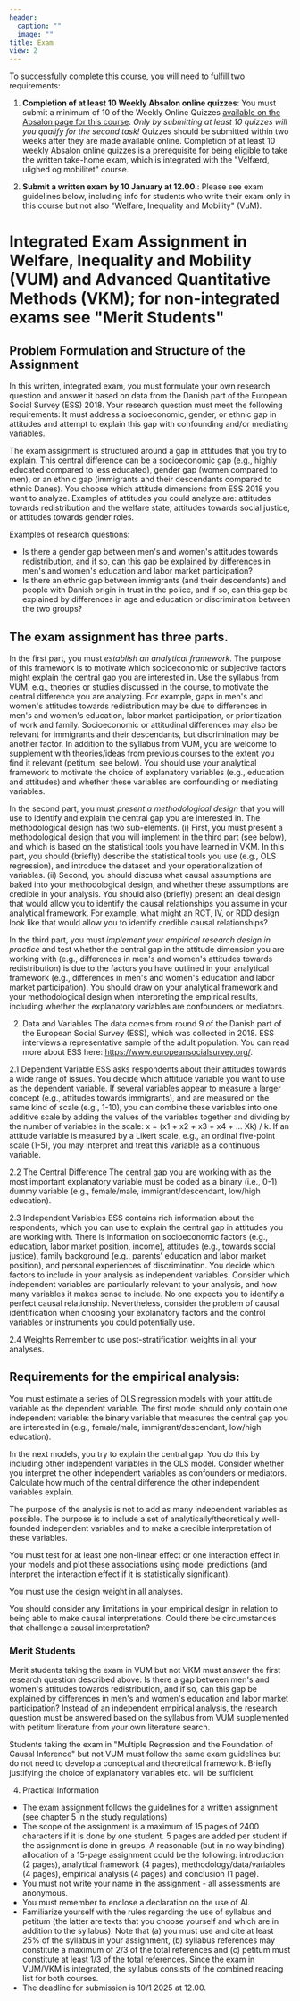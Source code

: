 ```yaml
---
header:
  caption: ""
  image: ""
title: Exam
view: 2
---
```


To successfully complete this course, you will need to fulfill two requirements:

1. **Completion of at least 10 Weekly Absalon online quizzes**: You must submit a minimum of 10 of the Weekly Online Quizzes [available on the Absalon page for this course](https://absalon.ku.dk/courses/70545). *Only by submitting at least 10 quizzes will you qualify for the second task!* Quizzes should be submitted within two weeks after they are made available online. Completion of at least 10 weekly Absalon online quizzes is a prerequisite for being eligible to take the written take-home exam, which is integrated with the "Velfærd, ulighed og mobilitet" course.

2. **Submit a written exam by 10 January at 12.00.**: Please see exam guidelines below, including info for students who write their exam only in this course but not also "Welfare, Inequality and Mobility" (VuM).

# Integrated Exam Assignment in Welfare, Inequality and Mobility (VUM) and Advanced Quantitative Methods (VKM); for non-integrated exams see "Merit Students"

## Problem Formulation and Structure of the Assignment
In this written, integrated exam, you must formulate your own research question and answer it based on data from the Danish part of the European Social Survey (ESS) 2018. Your research question must meet the following requirements: It must address a socioeconomic, gender, or ethnic gap in attitudes and attempt to explain this gap with confounding and/or mediating variables.

The exam assignment is structured around a gap in attitudes that you try to explain. This central difference can be a socioeconomic gap (e.g., highly educated compared to less educated), gender gap (women compared to men), or an ethnic gap (immigrants and their descendants compared to ethnic Danes). You choose which attitude dimensions from ESS 2018 you want to analyze. Examples of attitudes you could analyze are: attitudes towards redistribution and the welfare state, attitudes towards social justice, or attitudes towards gender roles.

Examples of research questions:

- Is there a gender gap between men's and women's attitudes towards redistribution, and if so, can this gap be explained by differences in men's and women's education and labor market participation?
- Is there an ethnic gap between immigrants (and their descendants) and people with Danish origin in trust in the police, and if so, can this gap be explained by differences in age and education or discrimination between the two groups?

## The exam assignment has three parts.

In the first part, you must *establish an analytical framework*. The purpose of this framework is to motivate which socioeconomic or subjective factors might explain the central gap you are interested in. Use the syllabus from VUM, e.g., theories or studies discussed in the course, to motivate the central difference you are analyzing. For example, gaps in men's and women's attitudes towards redistribution may be due to differences in men's and women's education, labor market participation, or prioritization of work and family. Socioeconomic or attitudinal differences may also be relevant for immigrants and their descendants, but discrimination may be another factor. In addition to the syllabus from VUM, you are welcome to supplement with theories/ideas from previous courses to the extent you find it relevant (petitum, see below). You should use your analytical framework to motivate the choice of explanatory variables (e.g., education and attitudes) and whether these variables are confounding or mediating variables.

In the second part, you must *present a methodological design* that you will use to identify and explain the central gap you are interested in. The methodological design has two sub-elements. (i) First, you must present a methodological design that you will implement in the third part (see below), and which is based on the statistical tools you have learned in VKM. In this part, you should (briefly) describe the statistical tools you use (e.g., OLS regression), and introduce the dataset and your operationalization of variables. (ii) Second, you should discuss what causal assumptions are baked into your methodological design, and whether these assumptions are credible in your analysis. You should also (briefly) present an ideal design that would allow you to identify the causal relationships you assume in your analytical framework. For example, what might an RCT, IV, or RDD design look like that would allow you to identify credible causal relationships?

In the third part, you must *implement your empirical research design in practice* and test whether the central gap in the attitude dimension you are working with (e.g., differences in men's and women's attitudes towards redistribution) is due to the factors you have outlined in your analytical framework (e.g., differences in men's and women's education and labor market participation). You should draw on your analytical framework and your methodological design when interpreting the empirical results, including whether the explanatory variables are confounders or mediators.

2. Data and Variables
The data comes from round 9 of the Danish part of the European Social Survey (ESS), which was collected in 2018. ESS interviews a representative sample of the adult population. You can read more about ESS here: https://www.europeansocialsurvey.org/.

2.1 Dependent Variable
ESS asks respondents about their attitudes towards a wide range of issues. You decide which attitude variable you want to use as the dependent variable. If several variables appear to measure a larger concept (e.g., attitudes towards immigrants), and are measured on the same kind of scale (e.g., 1-10), you can combine these variables into one additive scale by adding the values of the variables together and dividing by the number of variables in the scale: x = (x1 + x2 + x3 + x4 + … Xk) / k. If an attitude variable is measured by a Likert scale, e.g., an ordinal five-point scale (1-5), you may interpret and treat this variable as a continuous variable.

2.2 The Central Difference
The central gap you are working with as the most important explanatory variable must be coded as a binary (i.e., 0-1) dummy variable (e.g., female/male, immigrant/descendant, low/high education).

2.3 Independent Variables
ESS contains rich information about the respondents, which you can use to explain the central gap in attitudes you are working with. There is information on socioeconomic factors (e.g., education, labor market position, income), attitudes (e.g., towards social justice), family background (e.g., parents' education and labor market position), and personal experiences of discrimination. You decide which factors to include in your analysis as independent variables. Consider which independent variables are particularly relevant to your analysis, and how many variables it makes sense to include. No one expects you to identify a perfect causal relationship. Nevertheless, consider the problem of causal identification when choosing your explanatory factors and the control variables or instruments you could potentially use.

2.4 Weights
Remember to use post-stratification weights in all your analyses.

## Requirements for the empirical analysis:

You must estimate a series of OLS regression models with your attitude variable as the dependent variable.
The first model should only contain one independent variable: the binary variable that measures the central gap you are interested in (e.g., female/male, immigrant/descendant, low/high education).

In the next models, you try to explain the central gap. You do this by including other independent variables in the OLS model. Consider whether you interpret the other independent variables as confounders or mediators. Calculate how much of the central difference the other independent variables explain. 

The purpose of the analysis is not to add as many independent variables as possible. The purpose is to include a set of analytically/theoretically well-founded independent variables and to make a credible interpretation of these variables.

You must test for at least one non-linear effect or one interaction effect in your models and plot these associations using model predictions (and interpret the interaction effect if it is statistically significant).

You must use the design weight in all analyses.

You should consider any limitations in your empirical design in relation to being able to make causal interpretations. Could there be circumstances that challenge a causal interpretation?

### Merit Students
Merit students taking the exam in VUM but not VKM must answer the first research question described above: Is there a gap between men's and women's attitudes towards redistribution, and if so, can this gap be explained by differences in men's and women's education and labor market participation? Instead of an independent empirical analysis, the research question must be answered based on the syllabus from VUM supplemented with petitum literature from your own literature search.

Students taking the exam in "Multiple Regression and the Foundation of Causal Inference" but not VUM must follow the same exam guidelines but do not need to develop a conceptual and theoretical framework. Briefly justifying the choice of explanatory variables etc. will be sufficient.

4. Practical Information
- The exam assignment follows the guidelines for a written assignment (see chapter 5 in the study regulations)
- The scope of the assignment is a maximum of 15 pages of 2400 characters if it is done by one student. 5 pages are added per student if the assignment is done in groups. A reasonable (but in no way binding) allocation of a 15-page assignment could be the following: introduction (2 pages), analytical framework (4 pages), methodology/data/variables (4 pages), empirical analysis (4 pages) and conclusion (1 page).
- You must not write your name in the assignment - all assessments are anonymous.
- You must remember to enclose a declaration on the use of AI.
- Familiarize yourself with the rules regarding the use of syllabus and petitum (the latter are texts that you choose yourself and which are in addition to the syllabus). Note that (a) you must use and cite at least 25% of the syllabus in your assignment, (b) syllabus references may constitute a maximum of 2/3 of the total references and (c) petitum must constitute at least 1/3 of the total references. Since the exam in VUM/VKM is integrated, the syllabus consists of the combined reading list for both courses.
- The deadline for submission is 10/1 2025 at 12.00.